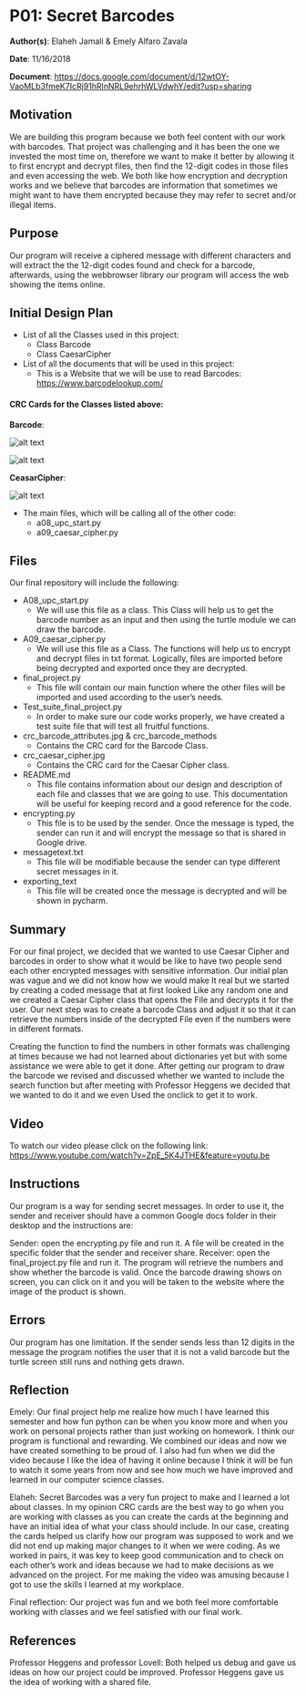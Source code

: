 
# P01: Secret Barcodes

**Author(s)**: Elaheh Jamali & Emely Alfaro Zavala

**Date**: 11/16/2018

**Document**: https://docs.google.com/document/d/12wtOY-VaoMLb3fmeK7IcRj91hRlnNRL9ehrhWLVdwhY/edit?usp=sharing

## Motivation
We are building this program because we both feel content with our work
with barcodes. That project was challenging and it has been the one we
invested the most time on, therefore we want to make it better by
allowing it to first encrypt and decrypt files, then find the 12-digit codes in
those files and even accessing the web. We both like how encryption
and decryption works and we believe that barcodes are information that
sometimes we might want to have them encrypted because they may refer
to secret and/or illegal items.
## Purpose
Our program will receive a ciphered message with different characters
 and will extract the the 12-digit codes found and check for a barcode,
 afterwards, using the webbrowser library our program will access the web showing the items online.


## Initial Design Plan
- List of all the Classes used in this project:
  - Class Barcode
  - Class CaesarCipher
- List of all the documents that will be used in this project:
   - This is a Website that we will be use to read Barcodes:
   https://www.barcodelookup.com/

#### CRC Cards for the Classes listed above:


**Barcode**:

![alt text](image/crc_barcode_attributes.JPG "Image of CRC card for Barcode")

![alt text](image/crc_barcode_methods.JPG "Image of CRC card for Barcode")

**CeasarCipher**:

![alt text](image/crc_caesar_cipher.JPG "Image of CRC card for CeasarCipher")


- The main files, which will be calling all of the other code:
  - a08_upc_start.py
  - a09_caesar_cipher.py


## Files
Our final repository will include the following:
- A08_upc_start.py
  - We will use this file as a class. This Class will help us to get
  the barcode number as an input and then using the turtle module we
  can draw the barcode.
 - A09_caesar_cipher.py
   - We will use this file as a Class. The functions will help us to
   encrypt and decrypt files in txt format. Logically, files are
   imported before being decrypted and exported once they are decrypted.
 - final_project.py
   - This file will contain our main function where the other files
    will be imported and used according to the user’s needs.
 - Test_suite_final_project.py
   - In order to make sure our code works properly, we have created a
   test suite file that will test all fruitful functions.
 - crc_barcode_attributes.jpg  & crc_barcode_methods
   - Contains the CRC card for the Barcode Class.
 - crc_caesar_cipher.jpg
   - Contains the CRC card for the Caesar Cipher class.
 - README.md
    - This file contains information about our design and description of
    each file and classes that we are going to use. This documentation
    will be useful for keeping record and a good reference for the code.
 - encrypting.py
    - This file is to be used by the sender. Once the message is typed, the
    sender can run it and will encrypt the message so that is shared in Google
    drive.
 - messagetext.txt
    - This file will be modifiable because the sender can type different secret
    messages in it.
 - exporting_text
    - This file will be created once the message is decrypted and will be shown in
    pycharm.


## Summary

For our final project, we decided that we wanted to use Caesar Cipher
and barcodes in order to show what it would be like to have two people
send each other encrypted messages with sensitive information.
Our initial plan was vague and we did not know how we would make
It real but we started by creating a coded message that at first looked
Like any random one and we created a Caesar Cipher class that opens the
File and decrypts it for the user. Our next step was to create a barcode
Class and adjust it so that it can retrieve the numbers inside of the decrypted
File even if the numbers were in different formats.

Creating the function to find the numbers in other formats was challenging
at times because we had not learned about dictionaries yet but with
some assistance we were able to get it done.
After getting our program to draw the barcode we revised and discussed whether
we wanted to include the search function but after meeting with
Professor Heggens we decided that we wanted to do it and we even
Used the onclick to get it to work.


## Video

To watch our video please click on the following link:
https://www.youtube.com/watch?v=ZpE_5K4JTHE&feature=youtu.be

## Instructions

Our program is a way for sending secret messages. In order to use it, the sender and receiver
 should have a common Google docs folder in their desktop and the instructions are:

Sender: open the encrypting.py file and run it.
A file will be created in the specific folder that the sender and receiver share.
Receiver: open the final_project.py file and run it.
The program will retrieve the numbers
and show whether the barcode is valid.
Once the barcode drawing shows on screen, you can click on it and you will be taken to the website
where the image of the product is shown.


## Errors

Our program has one limitation. If the sender sends less than 12 digits
in the message the program notifies the user that it is not a valid barcode but
 the turtle screen still runs and nothing gets drawn.


## Reflection

Emely:
Our final project help me realize how much I have learned this semester and how
fun python can be when you know more and when you work on personal projects rather than just
working on homework. I think our program is functional and
rewarding. We combined our ideas and now we have created something to be proud of.
I also had fun when we did the video because I like the idea of
having it online because I think it will be fun to watch it some years from now and
see how much we have improved and learned in our computer science classes.

Elaheh:
Secret Barcodes was a very fun project to make and I learned a lot about classes.
In my opinion CRC cards are the best way to go when you are working with classes
as you can create the cards at the beginning and have an initial idea of what your
class should include. In our case, creating the cards helped us clarify how our program
was supposed to work and we did not end up making major changes to it when we were coding.
As we worked in pairs, it was key to keep good communication and to check on each
other’s work and ideas because we had to make decisions as we advanced on the project.
For me making the video was amusing because I got to use the skills I learned at my
workplace.

Final reflection:
Our project was fun and we both feel more comfortable working with classes and we
 feel satisfied with our final work.


## References

Professor Heggens and professor Lovell:
Both helped us debug and gave us ideas on how our project could be improved.
Professor Heggens gave us the idea of working with a shared file.

